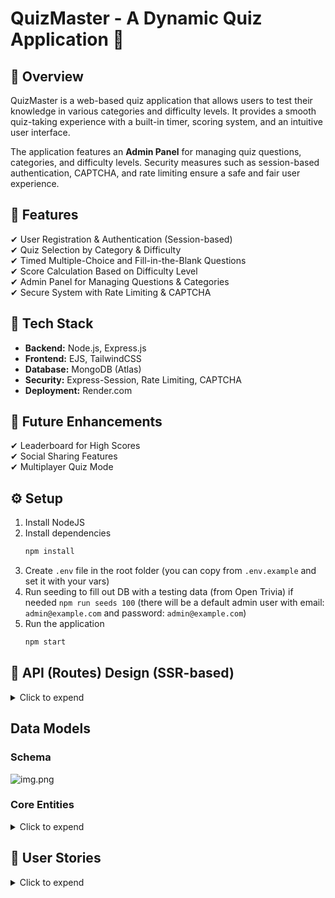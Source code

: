 # QuizMaster - A Dynamic Quiz Application 🎯

## 📌 Overview

QuizMaster is a web-based quiz application that allows users to test their knowledge in various categories and
difficulty levels. It provides a smooth quiz-taking experience with a built-in timer, scoring system, and an intuitive
user interface.

The application features an **Admin Panel** for managing quiz questions, categories, and difficulty levels. Security
measures such as session-based authentication, CAPTCHA, and rate limiting ensure a safe and fair user experience.

## 🚀 Features

✔ User Registration & Authentication (Session-based)  
✔ Quiz Selection by Category & Difficulty  
✔ Timed Multiple-Choice and Fill-in-the-Blank Questions  
✔ Score Calculation Based on Difficulty Level  
✔ Admin Panel for Managing Questions & Categories  
✔ Secure System with Rate Limiting & CAPTCHA

## 🔧 Tech Stack

- **Backend:** Node.js, Express.js
- **Frontend:** EJS, TailwindCSS
- **Database:** MongoDB (Atlas)
- **Security:** Express-Session, Rate Limiting, CAPTCHA
- **Deployment:** Render.com

## 🎯 Future Enhancements

✔ Leaderboard for High Scores  
✔ Social Sharing Features  
✔ Multiplayer Quiz Mode

## ⚙️ Setup

1. Install NodeJS
2. Install dependencies
    ```bash
    npm install
    ```
3. Create `.env` file in the root folder (you can copy from `.env.example` and set it with your vars)
4. Run seeding to fill out DB with a testing data (from Open Trivia) if needed `npm run seeds 100`
   (there will be a default admin user with email: `admin@example.com` and password: `admin@example.com`)
5. Run the application
   ```bash
   npm start
    ```

## 🔖 API (Routes) Design (SSR-based)

<details>
  <summary>Click to expend</summary>

### **User Authentication**

| Method | Endpoint         | Description                   |
|--------|------------------|-------------------------------|
| `GET`  | `/auth/login`    | Show login page               |
| `POST` | `/auth/login`    | Login user & start session    |
| `GET`  | `/auth/register` | Show registration page        |
| `POST` | `/auth/register` | Register a new user           |
| `POST` | `/auth/logout`   | Logout user & destroy session |

### **Quiz Participation**

| Method | Endpoint        | Description                                     |
|--------|-----------------|-------------------------------------------------|
| `GET`  | `/quiz`         | Show quiz selection page (category, difficulty) |
| `POST` | `/quiz/start`   | Start quiz & fetch questions                    |
| `POST` | `/quiz/submit`  | Submit answers & calculate score                |
| `GET`  | `/quiz/history` | Show user's past quiz history                   |

### **Admin Panel - Questions Management**

| Method | Endpoint                      | Description                                        |
|--------|-------------------------------|----------------------------------------------------|
| `GET`  | `/admin/questions`            | Show all questions (with search, sort, pagination) |
| `GET`  | `/admin/questions/new`        | Show form to add a new question                    |
| `POST` | `/admin/questions/create`     | Add a new question                                 |
| `GET`  | `/admin/questions/edit/:id`   | Show form to edit a question                       |
| `POST` | `/admin/questions/update/:id` | Update an existing question                        |
| `POST` | `/admin/questions/delete/:id` | Delete a question                                  |

### **Admin Panel - Categories & Difficulty Levels**

| Method | Endpoint                       | Description                          |
|--------|--------------------------------|--------------------------------------|
| `GET`  | `/admin/categories`            | Show all categories                  |
| `GET`  | `/admin/categories/new`        | Show form to add a category          |
| `POST` | `/admin/categories/create`     | Add a new category                   |
| `GET`  | `/admin/categories/edit/:id`   | Show form to edit a category         |
| `POST` | `/admin/categories/update/:id` | Update category details              |
| `POST` | `/admin/categories/delete/:id` | Delete a category                    |
| `GET`  | `/admin/difficulty`            | Show all difficulty levels           |
| `GET`  | `/admin/difficulty/new`        | Show form to add a difficulty level  |
| `POST` | `/admin/difficulty/create`     | Add a new difficulty level           |
| `GET`  | `/admin/difficulty/edit/:id`   | Show form to edit a difficulty level |
| `POST` | `/admin/difficulty/update/:id` | Update difficulty details            |
| `POST` | `/admin/difficulty/delete/:id` | Delete a difficulty level            |

### **Security & Performance**

TBD

| Method | Endpoint                     | Description                              |
|--------|------------------------------|------------------------------------------|
| `GET`  | `/security/captcha`          | Get CAPTCHA challenge before quiz starts |
| `POST` | `/security/validate-captcha` | Validate CAPTCHA response                |
| `GET`  | `/security/rate-limit`       | View rate-limiting status (admin only)   |

### **Future Features (Leaderboard & Social)**

TBD

| Method | Endpoint       | Description                      |
|--------|----------------|----------------------------------|
| `GET`  | `/leaderboard` | Show top quiz scores             |
| `POST` | `/share/score` | Share quiz score on social media |

</details>

## Data Models

### Schema

![img.png](docs/img.png)

### Core Entities

<details>
  <summary>Click to expend</summary>

1. **User** Model
    1. Schema:

        ```jsx
        User {
          _id: ObjectId,
          username: String,  // Unique, min 3, max 30 chars
          email: String,  // Unique, valid email
          password: String,  // Hashed, min 8 chars
          role: String,  // "user" or "admin"
          createdAt: Date
        }
        ```

    2. Indexes:
        - `{ "email": 1 }`  - unique
        - `{ "username": 1 }`  - unique
    3. Validation rules:
        - `username`: Min 3, max 30 chars, unique
        - `email`: Valid format, unique
        - `password`: Min 8 chars, hashed before storing
2. **Question** Model
    1. Schema:

        ```jsx
        Question {
          _id: ObjectId,
          userId: ObjectId (Reference to User),  // Required   
          categoryId: ObjectId (Reference to Category),  // Required
          difficultyId: ObjectId (Reference to Difficulty),  // Required
          questionText: String,  // Required, max 1000 chars
          options: [
            { id: "A", text: "Option 1" },
            { id: "B", text: "Option 2" },
            { id: "C", text: "Option 3" },
            { id: "D", text: "Option 4" }
          ],  // At least 2 options, max 6
          correctAnswer: "A",  // Must match one of `options.id`
          type: "multiple-choice",  // Enum: ['multiple-choice', 'single-choice', 'fill-in']
          createdAt: Date
        }
        ```

    2. Indexes:
        - `{ "categoryId": 1, "difficultyId": 1 }`  - filtering
        - `{ "createdAt": -1 }`  - sorting by newest questions
    3. Validation rules:
        - `questionText`: Required, max 500 chars
        - `options`: Min 2, max 6
        - `correctAnswer`: Must be one of `options.id`
        - `type`: Enum: `["multiple-choice", "single-choice", "fill-in"]`
3. **QuizSession** Model
    1. Schema:

        ```jsx
        QuizSession {
          _id: ObjectId,
          userId: ObjectId (Reference to User),  // Required
          categoryId: ObjectId (Reference to Category),  // Required
          difficultyId: ObjectId (Reference to Difficulty),  // Required
          score: Number,  // Calculated after submission
          createdAt: Date
        }
        ```

    2. Indexes:
        - `{ "userId": 1, "createdAt": -1 }` - fast user history lookup
        - `{ "categoryId": 1 }`  - filtering by category
        - `{ "difficultyId": 1 }` - filtering by difficulty
    3. Validation rules:
        - `userId`: Required, must exist in User model
        - `categoryId`: Required, must exist in Category model
        - `difficultyId`: Required, must exist in Difficulty model
        - `score`: Must be a positive number
4. **Category** Model
    1. Schema:

        ```jsx
        Category {
          _id: ObjectId,
          name: String,  // Unique, required
          createdAt: Date
        }
        ```

    2. Indexes:
        - `{ "name": 1 }` - unique, fast lookup
    3. Validation rules:
        - `name`: Required, unique
5. **Difficulty** Model
    1. Schema:

        ```jsx
        Difficulty {
          _id: ObjectId,
          level: String,  // Enum: ["Easy", "Medium", "Hard"]
          pointMultiplier: Number,  // 1 (Easy), 2 (Medium), 3 (Hard)
          createdAt: Date
        }
        ```

    2. Indexes:
        - `{ "level": 1 }` - unique
    3. Validation rules:
        - `level`: Enum: `["Easy", "Medium", "Hard"]`, unique
        - `pointMultiplier`: 1, 2, or 3
6. **Leaderboard** Model
    1. Schema:

        ```jsx
        Leaderboard {
          _id: ObjectId,
          userId: ObjectId (Reference to User),  // Required
          username: String,  // Cached for fast lookup
          score: Number,  // Required
          rank: Number,  // Calculated dynamically
          createdAt: Date
        }
        ```

    2. Indexes:
        - `{ "score": -1 }`  - fetching top scores fast
        - `{ "userId": 1 }` - searching a user's leaderboard position
    3. Validation rules:
        - `userId`: Required, must exist in `User` model
        - `score`: Must be a positive number
        - `rank`: Auto-calculated

</details>

## 🚀 User Stories

<details>
  <summary>Click to expend</summary>

### User Registration & Authentication

| ID    | Feature                | Priority     | Done (✅) |
|-------|------------------------|--------------|----------|
| US-01 | Register an account    | 🔴 MUST HAVE | ✅        |
| US-02 | Login to the system    | 🔴 MUST HAVE | ✅        |
| US-03 | Logout from the system | 🔴 MUST HAVE | ✅        |

### Quiz Participation

| ID    | Feature                              | Priority       | Done (✅) |
|-------|--------------------------------------|----------------|----------|
| US-04 | Select quiz category & difficulty    | 🔴 MUST HAVE   | ✅        |
| US-05 | Answer questions with a timer        | 🔴 MUST HAVE   | ✅        |
| US-06 | See final score after quiz           | 🔴 MUST HAVE   | ✅        |
| US-07 | See correct answers after submission | 🟠 SHOULD HAVE | ❌        |
| US-08 | View past quiz history               | 🟠 SHOULD HAVE | ❌        |

### Quiz Management (Admin)

| ID    | Feature                               | Priority       | Done (✅) |
|-------|---------------------------------------|----------------|----------|
| US-09 | Add new questions                     | 🔴 MUST HAVE   | ✅        |
| US-10 | Update existing questions             | 🔴 MUST HAVE   | ✅        |
| US-11 | Delete unwanted questions             | 🔴 MUST HAVE   | ✅        |
| US-12 | Search, filter & sort questions       | 🟠 SHOULD HAVE | ❌        |
| US-13 | Manage categories & difficulty levels | 🟠 SHOULD HAVE | ✅        |
| US-14 | Manage user roles                     | 🟡 COULD HAVE  | ❌        |

### Leaderboards & Social Sharing (Future Features)

| ID    | Feature           | Priority               | Done (✅) |
|-------|-------------------|------------------------|----------|
| US-15 | View leaderboard  | 🚫 WON’T HAVE (Future) | ❌        |
| US-16 | Share quiz scores | 🚫 WON’T HAVE (Future) | ❌        |

### Security & Performance

| ID    | Feature                                 | Priority       | Done (✅) |
|-------|-----------------------------------------|----------------|----------|
| US-17 | Limit login attempts                    | 🔴 MUST HAVE   | ❌        |
| US-18 | Implement CAPTCHA                       | 🟠 SHOULD HAVE | ❌        |
| US-19 | Optimize performance (caching, indexes) | 🟠 SHOULD HAVE | ❌        |

</details>
